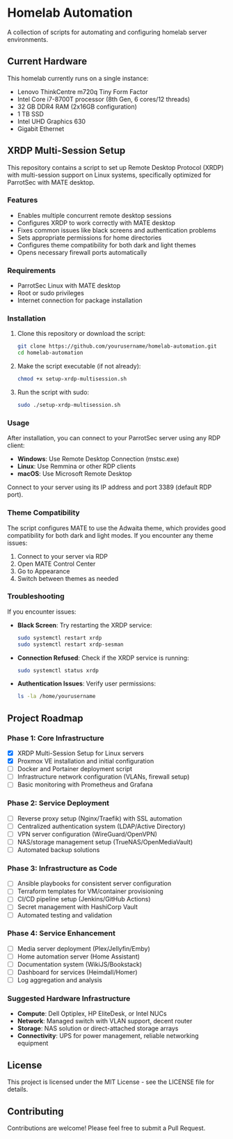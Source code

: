 # Homelab Automation

A collection of scripts for automating and configuring homelab server environments.

## Current Hardware

This homelab currently runs on a single instance:
- Lenovo ThinkCentre m720q Tiny Form Factor
- Intel Core i7-8700T processor (8th Gen, 6 cores/12 threads)
- 32 GB DDR4 RAM (2x16GB configuration)
- 1 TB SSD
- Intel UHD Graphics 630
- Gigabit Ethernet

## XRDP Multi-Session Setup

This repository contains a script to set up Remote Desktop Protocol (XRDP) with multi-session support on Linux systems, specifically optimized for ParrotSec with MATE desktop.

### Features

- Enables multiple concurrent remote desktop sessions
- Configures XRDP to work correctly with MATE desktop
- Fixes common issues like black screens and authentication problems
- Sets appropriate permissions for home directories
- Configures theme compatibility for both dark and light themes
- Opens necessary firewall ports automatically

### Requirements

- ParrotSec Linux with MATE desktop
- Root or sudo privileges
- Internet connection for package installation

### Installation

1. Clone this repository or download the script:
   ```bash
   git clone https://github.com/yourusername/homelab-automation.git
   cd homelab-automation
   ```

2. Make the script executable (if not already):
   ```bash
   chmod +x setup-xrdp-multisession.sh
   ```

3. Run the script with sudo:
   ```bash
   sudo ./setup-xrdp-multisession.sh
   ```

### Usage

After installation, you can connect to your ParrotSec server using any RDP client:

- **Windows**: Use Remote Desktop Connection (mstsc.exe)
- **Linux**: Use Remmina or other RDP clients
- **macOS**: Use Microsoft Remote Desktop

Connect to your server using its IP address and port 3389 (default RDP port).

### Theme Compatibility

The script configures MATE to use the Adwaita theme, which provides good compatibility for both dark and light modes. If you encounter any theme issues:

1. Connect to your server via RDP
2. Open MATE Control Center 
3. Go to Appearance
4. Switch between themes as needed

### Troubleshooting

If you encounter issues:

- **Black Screen**: Try restarting the XRDP service:
  ```bash
  sudo systemctl restart xrdp
  sudo systemctl restart xrdp-sesman
  ```

- **Connection Refused**: Check if the XRDP service is running:
  ```bash
  sudo systemctl status xrdp
  ```

- **Authentication Issues**: Verify user permissions:
  ```bash
  ls -la /home/yourusername
  ```

## Project Roadmap

### Phase 1: Core Infrastructure
- [x] XRDP Multi-Session Setup for Linux servers
- [x] Proxmox VE installation and initial configuration
- [ ] Docker and Portainer deployment script
- [ ] Infrastructure network configuration (VLANs, firewall setup)
- [ ] Basic monitoring with Prometheus and Grafana

### Phase 2: Service Deployment
- [ ] Reverse proxy setup (Nginx/Traefik) with SSL automation
- [ ] Centralized authentication system (LDAP/Active Directory)
- [ ] VPN server configuration (WireGuard/OpenVPN)
- [ ] NAS/storage management setup (TrueNAS/OpenMediaVault)
- [ ] Automated backup solutions

### Phase 3: Infrastructure as Code
- [ ] Ansible playbooks for consistent server configuration
- [ ] Terraform templates for VM/container provisioning
- [ ] CI/CD pipeline setup (Jenkins/GitHub Actions)
- [ ] Secret management with HashiCorp Vault
- [ ] Automated testing and validation

### Phase 4: Service Enhancement
- [ ] Media server deployment (Plex/Jellyfin/Emby)
- [ ] Home automation server (Home Assistant)
- [ ] Documentation system (WikiJS/Bookstack)
- [ ] Dashboard for services (Heimdall/Homer)
- [ ] Log aggregation and analysis

### Suggested Hardware Infrastructure
- **Compute**: Dell Optiplex, HP EliteDesk, or Intel NUCs
- **Network**: Managed switch with VLAN support, decent router
- **Storage**: NAS solution or direct-attached storage arrays
- **Connectivity**: UPS for power management, reliable networking equipment

## License

This project is licensed under the MIT License - see the LICENSE file for details.

## Contributing

Contributions are welcome! Please feel free to submit a Pull Request. 